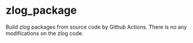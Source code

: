 # zlog_package

Build zlog packages from source code by Github Actions. There is no any modifications on the zlog code.

